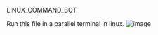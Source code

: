 LINUX_COMMAND_BOT 

Run this file in a parallel terminal in linux.
![image](https://github.com/user-attachments/assets/2e337c54-d31e-4901-bfed-9b35bfba6d53)


